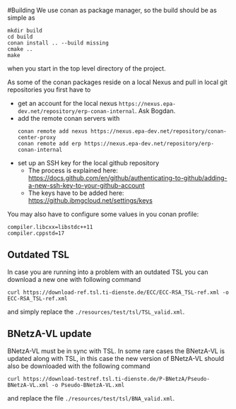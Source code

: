 #Building
We use conan as package manager, so the build should be as simple as
```
mkdir build
cd build
conan install .. --build missing
cmake ..
make
```
when you start in the top level directory of the project.

As some of the conan packages reside on a local Nexus and pull in local git repositories you first have to
- get an account for the local nexus `https://nexus.epa-dev.net/repository/erp-conan-internal`. Ask Bogdan.
- add the remote conan servers with
    ```
    conan remote add nexus https://nexus.epa-dev.net/repository/conan-center-proxy
    conan remote add erp https://nexus.epa-dev.net/repository/erp-conan-internal
    ```
- set up an SSH key for the local github repository
  - The process is explained here: https://docs.github.com/en/github/authenticating-to-github/adding-a-new-ssh-key-to-your-github-account
  - The keys have to be added here: https://github.ibmgcloud.net/settings/keys

You may also have to configure some values in you conan profile:
```
compiler.libcxx=libstdc++11
compiler.cppstd=17
```
## Outdated TSL
In case you are running into a problem with an outdated TSL you can download a new one with following command
```
curl https://download-ref.tsl.ti-dienste.de/ECC/ECC-RSA_TSL-ref.xml -o ECC-RSA_TSL-ref.xml
```
and simply replace the `./resources/test/tsl/TSL_valid.xml`.

## BNetzA-VL update
BNetzA-VL must be in sync with TSL. In some rare cases the BNetzA-VL is updated along with TSL,
in this case the new version of BNetzA-VL should also be downloaded with the following command
```
curl https://download-testref.tsl.ti-dienste.de/P-BNetzA/Pseudo-BNetzA-VL.xml -o Pseudo-BNetzA-VL.xml
```
and replace the file `./resources/test/tsl/BNA_valid.xml`.
